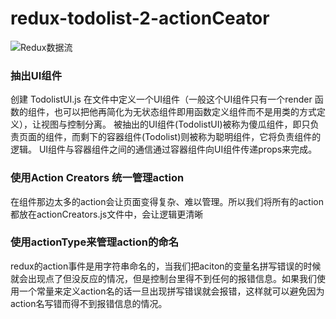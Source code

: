 # redux-todolist-2-actionCeator

![Redux数据流](https://upload-images.jianshu.io/upload_images/13627346-fa223790583e59b9.png?imageMogr2/auto-orient/strip%7CimageView2/2/w/1240)

### 抽出UI组件
创建 TodolistUI.js 在文件中定义一个UI组件（一般这个UI组件只有一个render 函数的组件，也可以把他再简化为无状态组件即用函数定义组件而不是用类的方式定义），让视图与控制分离。
被抽出的UI组件(TodolistUI)被称为傻瓜组件，即只负责页面的组件，而剩下的容器组件(Todolist)则被称为聪明组件，它将负责组件的逻辑。
UI组件与容器组件之间的通信通过容器组件向UI组件传递props来完成。

### 使用Action Creators 统一管理action
在组件那边太多的action会让页面变得复杂、难以管理。所以我们将所有的action都放在actionCreators.js文件中，会让逻辑更清晰

### 使用actionType来管理action的命名
redux的action事件是用字符串命名的，当我们把aciton的变量名拼写错误的时候就会出现点了但没反应的情况，但是控制台里得不到任何的报错信息。如果我们使用一个常量来定义action名的话一旦出现拼写错误就会报错，这样就可以避免因为action名写错而得不到报错信息的情况。